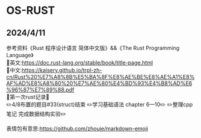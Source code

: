 # OS-RUST
## 2024/4/11
参考资料《Rust 程序设计语言 简体中文版》&&《The Rust Programming Language》  
:evergreen_tree:英文:https://doc.rust-lang.org/stable/book/title-page.html  
:evergreen_tree:中文:https://kaisery.github.io/trpl-zh-cn/Rust%20%E7%A8%8B%E5%BA%8F%E8%AE%BE%E8%AE%A1%E8%AF%AD%E8%A8%80%20%E7%AE%80%E4%BD%93%E4%B8%AD%E6%96%87%E7%89%88.pdf  
:pushpin:第一次rust记录:pushpin:  
:pencil2:4/8布置的题目#33(struct)结束
:pencil2:学习基础语法 chapter 6—10:pencil2:
:pencil2:整理cpp笔记 完成数据结构实验:pencil2:

表情包有意思:https://github.com/zhouie/markdown-emoji
